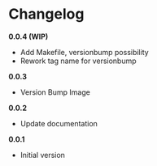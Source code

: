 # Changelog

**0.0.4 (WIP)**
- Add Makefile, versionbump possibility
- Rework tag name for versionbump

**0.0.3**
- Version Bump Image

**0.0.2**
- Update documentation

**0.0.1**
- Initial version
